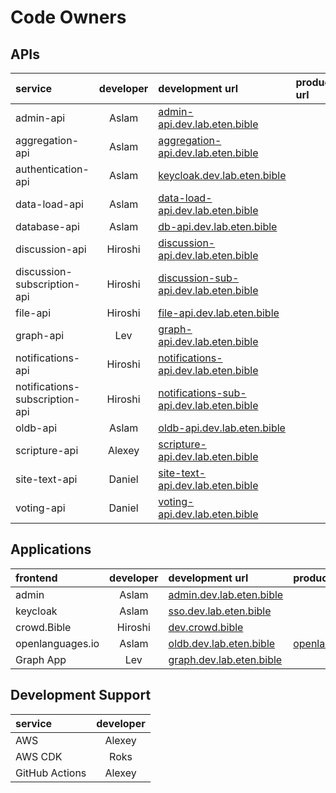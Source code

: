 # Code Owners



## APIs
| service | developer | development url | production url |
| :--- | :----: | :--- | :--- |
| admin-api | Aslam | [admin-api.dev.lab.eten.bible](https://admin-api.dev.lab.eten.bible) | |
| aggregation-api | Aslam | [aggregation-api.dev.lab.eten.bible](https://aggregation-api.dev.lab.eten.bible) | |
| authentication-api | Aslam | [keycloak.dev.lab.eten.bible](https://keycloak.dev.lab.eten.bible) | |
| data-load-api | Aslam | [data-load-api.dev.lab.eten.bible](https://data-load-api.dev.lab.eten.bible) | |
| database-api | Aslam | [db-api.dev.lab.eten.bible](https://db-api.dev.lab.eten.bible) | |
| discussion-api | Hiroshi | [discussion-api.dev.lab.eten.bible](https://discussion-api.dev.lab.eten.bible) | |
| discussion-subscription-api | Hiroshi | [discussion-sub-api.dev.lab.eten.bible](https://discussion-sub-api.dev.lab.eten.bible) | |
| file-api | Hiroshi | [file-api.dev.lab.eten.bible](https://file-api.dev.lab.eten.bible) | |
| graph-api | Lev | [graph-api.dev.lab.eten.bible](https://graph-api.dev.lab.eten.bible) | |
| notifications-api | Hiroshi | [notifications-api.dev.lab.eten.bible](https://notifications-api.dev.lab.eten.bible) | |
| notifications-subscription-api | Hiroshi | [notifications-sub-api.dev.lab.eten.bible](https://notifications-sub-api.dev.lab.eten.bible) | |
| oldb-api | Aslam | [oldb-api.dev.lab.eten.bible](https://oldb-api.dev.lab.eten.bible) | |
| scripture-api | Alexey | [scripture-api.dev.lab.eten.bible](https://scripture-api.dev.lab.eten.bible) | |
| site-text-api | Daniel | [site-text-api.dev.lab.eten.bible](https://site-text-api.dev.lab.eten.bible) | |
| voting-api | Daniel | [voting-api.dev.lab.eten.bible](https://voting-api.dev.lab.eten.bible) | |

## Applications

| frontend | developer | development url | production url |
| :--- | :----: | :--- | :--- |
| admin | Aslam | [admin.dev.lab.eten.bible](https://admin.dev.lab.eten.bible) | |
| keycloak | Aslam | [sso.dev.lab.eten.bible](https://sso.dev.lab.eten.bible) | |
| crowd.Bible | Hiroshi | [dev.crowd.bible](https://dev.crowd.bible) | |
| openlanguages.io | Aslam | [oldb.dev.lab.eten.bible](https://oldb.dev.lab.eten.bible) | [openlanguages.io](https://openlanguages.io) |
| Graph App | Lev | [graph.dev.lab.eten.bible](https://graph.dev.lab.eten.bible) | |

## Development Support
| service | developer |
| :--- | :---: |
| AWS | Alexey | 
| AWS CDK | Roks |
| GitHub Actions | Alexey |